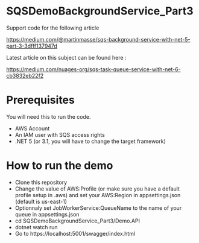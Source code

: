 # SQSDemoBackgroundService_Part3

Support code for the following article

https://medium.com/@martinmasse/sqs-background-service-with-net-5-part-3-3dfff137947d

Latest article on this subject can be found here :

https://medium.com/nuages-org/sqs-task-queue-service-with-net-6-cb3832eb22f2

# Prerequisites

You will need this to run the code.

- AWS Account
- An IAM user with SQS access rights
- .NET 5 (or 3.1, you will have to change the target framework)

# How to run the demo

- Clone this repository
- Change the value of AWS:Profile (or make sure you have a default profile setup in .aws) and set your AWS:Region in appsettings.json (default is us-east-1) 
- Optionnaly set JobWorkerService:QueueName to the name of your queue in appsettings.json
- cd SQSDemoBackgroundService_Part3/Demo.API
- dotnet watch run
- Go to https://localhost:5001/swagger/index.html

